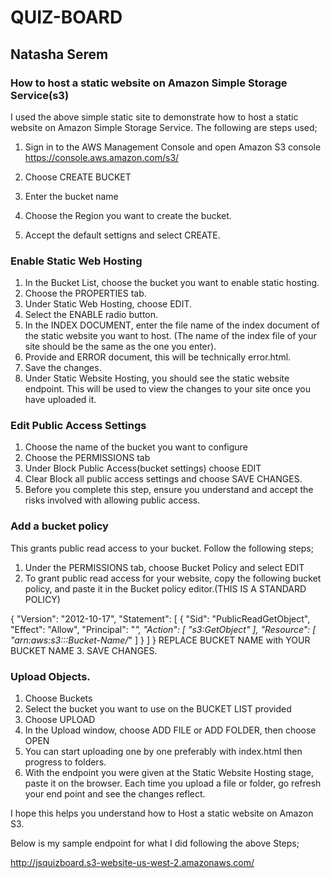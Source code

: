 # QUIZ-BOARD
## Natasha Serem

### How to host a static website on Amazon Simple Storage Service(s3)
I used the above simple static site to demonstrate how to host a static website on Amazon Simple Storage Service. The following are steps used;

1. Sign in to the AWS Management Console and open Amazon S3 console 
 https://console.aws.amazon.com/s3/

2. Choose CREATE BUCKET
3. Enter the bucket name
4. Choose the Region you want to create the bucket.
5. Accept the default settigns and select CREATE.

### Enable Static Web Hosting
1. In the Bucket List, choose the bucket you want to enable static hosting.
2. Choose the PROPERTIES tab.
3. Under Static Web Hosting, choose EDIT.
4. Select the ENABLE radio button.
5. In the INDEX DOCUMENT, enter the file name of the index document of the static website you want to host. (The name of the index file of your site should be the same as the one you enter).
6. Provide and ERROR document, this will be technically error.html.
7. Save the changes.
8. Under Static Website Hosting, you should see the static website endpoint. This will be used to view the changes to your site once you have uploaded it.

### Edit Public Access Settings
1. Choose the name of the bucket you want to configure
2. Choose the PERMISSIONS tab
3. Under Block Public Access(bucket settings) choose EDIT
4. Clear Block all public access settings and choose SAVE CHANGES.
5. Before you complete this step, ensure you understand and accept the risks involved with allowing public access.

### Add a bucket policy
This grants public read access to your bucket. Follow the following steps;
1. Under the PERMISSIONS tab, choose Bucket Policy and select EDIT
2. To grant public read access for your website, copy the following bucket policy, and paste it in the Bucket policy editor.(THIS IS A STANDARD POLICY)

{
    "Version": "2012-10-17",
    "Statement": [
        {
            "Sid": "PublicReadGetObject",
            "Effect": "Allow",
            "Principal": "*",
            "Action": [
                "s3:GetObject"
            ],
            "Resource": [
                "arn:aws:s3:::Bucket-Name/*" 
            ]
        }
    ]
}
REPLACE BUCKET NAME with YOUR BUCKET NAME
3. SAVE CHANGES.

### Upload Objects.
1. Choose Buckets
2. Select the bucket you want to use on the BUCKET LIST provided
3. Choose UPLOAD
4. In the Upload window, choose ADD FILE or ADD FOLDER, then choose OPEN
5. You can start uploading one by one preferably with index.html then progress to folders.
6. With the endpoint you were given at the Static Website Hosting stage, paste it on the browser. Each time you upload a file or folder, go refresh your end point and see the changes reflect.

I hope this helps you understand how to Host a static website on Amazon S3.

Below is my sample endpoint for what I did following the above Steps;

http://jsquizboard.s3-website-us-west-2.amazonaws.com/
